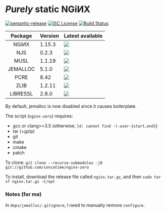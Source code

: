 # _Purely_ static NGiИX
[![semantic-release](https://img.shields.io/badge/%20%20%F0%9F%93%A6%F0%9F%9A%80-semantic--release-e10079.svg?longCache=true&style=flat-square)](//github.com/semantic-release/semantic-release)
[![ISC License](https://img.shields.io/badge/license-ISC-brightgreen.svg?longCache=true&style=flat-square)](//www.isc.org/downloads/software-support-policy/isc-license/)
[![Build Status](https://travis-ci.org/concatime/nginx-zero.svg?branch=master)](//travis-ci.org/concatime/nginx-zero)

Package | Version | Latest available
:------:|---------|-
NGiИX   | 1.15.3  | ![](https://repology.org/badge/latest-versions/nginx.svg)
NJS     | 0.2.3   | ![](https://repology.org/badge/latest-versions/nginx-mod-njs.svg)
MUSL    | 1.1.19  | ![](https://repology.org/badge/latest-versions/musl.svg)
JEMALLOC| 5.1.0   | ![](https://repology.org/badge/latest-versions/jemalloc.svg)
PCRE    | 8.42    | ![](https://repology.org/badge/latest-versions/pcre.svg)
ZLIB    | 1.2.11  | ![](https://repology.org/badge/latest-versions/zlib.svg)
LIBRESSL| 2.8.0   | ![](https://repology.org/badge/latest-versions/libressl.svg)

By default, jemalloc is now disabled since it causes boilerplate.

The script (`nginx-zero`) requires:
 - gcc or clang>=3.5 (otherwise, `ld: cannot find -l-user-{start,end}`)
 - tar (+gzip)
 - git
 - make
 - cmake
 - patch

To clone:
`git clone --recurse-submodules -j8 git://github.com/concatime/nginx-zero`

To install, download the release file called `nginx.tar.gz`, and then
`sudo tar xf nginx.tar.gz -C/opt`

### Notes (for me)
In `deps/jemalloc/.gitignore`, I need to manually remove `configure`.

